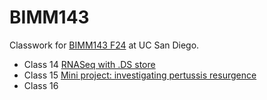 # BIMM143
Classwork for [BIMM143 F24](https://bioboot.github.io/bimm143_F24/) at UC San Diego. 

- Class 14 [RNASeq with .DS store](https://github.com/Hanoaf/bimm143_github/blob/main/Class%2014/lab_14.pdf)
- Class 15 [Mini project: investigating pertussis resurgence](https://github.com/Hanoaf/bimm143_github/blob/main/Class%2015/Class-15.pdf)
- Class 16 


